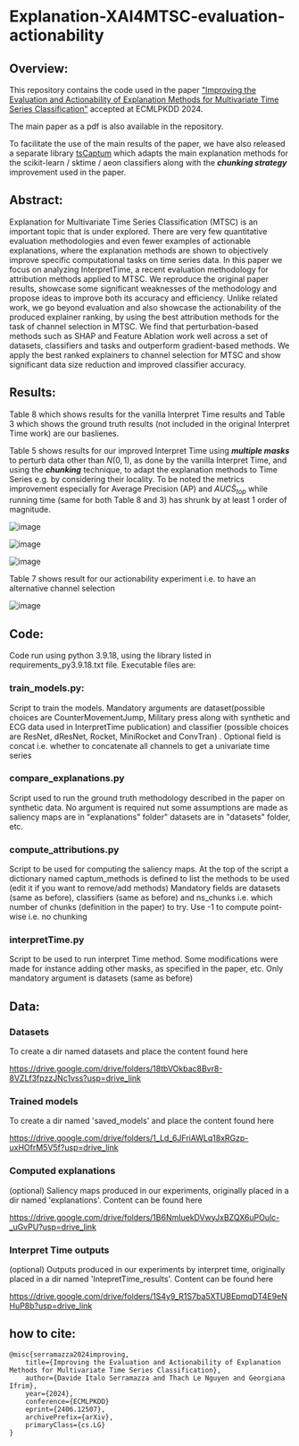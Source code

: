 # Explanation-XAI4MTSC-evaluation-actionability

## Overview:
This repository contains the code used in the paper ["Improving the Evaluation and Actionability of
Explanation Methods for Multivariate Time Series Classification"](https://arxiv.org/abs/2406.12507) accepted at ECMLPKDD 2024.

The main paper as a pdf is also available in the repository.

To facilitate the use of the main results of the paper, we have also released a separate library [tsCaptum](https://github.com/mlgig/tscaptum) which adapts the main explanation methods for the scikit-learn / sktime / aeon classifiers along with the ***chunking strategy*** improvement used in the paper.

## Abstract:
Explanation for Multivariate Time Series Classification (MTSC) is an important topic that is under explored. There are very few quantitative evaluation methodologies and even fewer examples of actionable explanations, where the explanation methods are shown to objectively improve specific computational tasks on time series data. In this paper we focus on analyzing InterpretTime, a recent evaluation methodology for attribution methods applied  to MTSC. We reproduce the original paper results, showcase some significant weaknesses of the methodology and propose ideas to improve both its accuracy and efficiency. 
Unlike related work, we go beyond evaluation and also showcase the actionability of the produced explainer ranking, by using the best attribution methods for the task of channel 
selection in MTSC. We find that perturbation-based methods such as SHAP and Feature Ablation work well across a set of datasets, classifiers and tasks and outperform gradient-based methods.
We apply the best ranked explainers to channel selection for MTSC and show significant data size reduction and improved classifier accuracy.

## Results:
Table 8 which shows results for the vanilla Interpret Time results and Table 3 which shows the ground truth results (not included in the original Interpret Time work) are our baslienes.

Table 5 shows results for our improved Interpret Time using ***multiple masks*** to perturb data other than $N(0,1)$, as done by the vanilla Interpret Time, and using the ***chunking*** technique, to adapt the explanation methods to Time Series e.g. by considering their locality. 
To be noted the metrics improvement especially for Average Precision (AP) and $AUC\tilde{S}_{top}$ while running time (same for both Table 8 and 3) has shrunk by at least 1 order of magnitude.

![image](https://github.com/mlgig/xai4mtsc_eval_actionability/blob/main/imgs/vanilla_interpretTime_results.png)


![image](https://github.com/mlgig/xai4mtsc_eval_actionability/blob/main/imgs/vanilla_gt_results.png)


![image](https://github.com/mlgig/xai4mtsc_eval_actionability/blob/main/imgs/our_method.png)

Table 7 shows result for our actionability experiment i.e. to have an alternative 
channel selection

![image](https://github.com/mlgig/xai4mtsc_eval_actionability/blob/main/imgs/actionability.png)

## Code:

Code run using python 3.9.18, using the library listed in requirements_py3.9.18.txt file. 
Executable files are:

### train_models.py:
Script to train the models. Mandatory arguments are dataset(possible choices are CounterMovementJump, Military press along with synthetic and ECG data used in InterpretTime publication)
and classifier (possible choices are ResNet, dResNet, Rocket, MiniRocket and ConvTran)
. Optional field is concat i.e. whether to concatenate all channels to get a univariate time series

### compare_explanations.py
Script used to run the ground truth methodology described in the paper on synthetic data.
No argument is required nut some assumptions are made as
saliency maps are in "explanations" folder" datasets are in "datasets" folder, etc.

### compute_attributions.py
Script to be used for computing the saliency maps.
At the top of the script a dictionary named captum_methods is defined to list the methods to be used (edit it if you want to remove/add methods)
Mandatory fields are datasets (same as before), classifiers (same as before) and ns_chunks i.e. which number of chunks (definition in the paper) to try. Use -1 to compute point-wise i.e. no chunking

### interpretTime.py
Script to be used to run interpret Time method. Some modifications were made for instance adding other masks, as specified in the paper, etc.
Only mandatory argument is datasets (same as before)

## Data:

### Datasets
To create a dir named datasets and place the content found here

https://drive.google.com/drive/folders/18tbVOkbac8Bvr8-8VZLf3fpzzJNc1vss?usp=drive_link

### Trained models
To create a dir named 'saved_models' and place the content found here

https://drive.google.com/drive/folders/1_Ld_6JFriAWLq18xRGzp-uxHOfrM5V5f?usp=drive_link

### Computed explanations
(optional) Saliency maps produced in our experiments, originally placed in a  dir named 'explanations'. Content can be found here 

https://drive.google.com/drive/folders/1B6NmIuekDVwyJxBZQX6uPOulc-_uGvPU?usp=drive_link

### Interpret Time outputs
(optional) Outputs produced in our experiments by interpret time, originally placed in a  dir named 'IntepretTime_results'. Content can be found here 

https://drive.google.com/drive/folders/1S4y9_R1S7ba5XTUBEpmqDT4E9eNHuP8b?usp=drive_link

## how to cite:
```
@misc{serramazza2024improving,
    title={Improving the Evaluation and Actionability of Explanation Methods for Multivariate Time Series Classification},
    author={Davide Italo Serramazza and Thach Le Nguyen and Georgiana Ifrim},
    year={2024},
    conference={ECMLPKDD}
    eprint={2406.12507},
    archivePrefix={arXiv},
    primaryClass={cs.LG}
}
```
